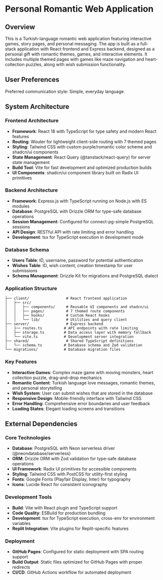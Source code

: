 # Personal Romantic Web Application

## Overview

This is a Turkish-language romantic web application featuring interactive games, story pages, and personal messaging. The app is built as a full-stack application with React frontend and Express backend, designed as a personal gift with romantic themes, games, and interactive elements. It includes multiple themed pages with games like maze navigation and heart-collection puzzles, along with wish submission functionality.

## User Preferences

Preferred communication style: Simple, everyday language.

## System Architecture

### Frontend Architecture
- **Framework**: React 18 with TypeScript for type safety and modern React features
- **Routing**: Wouter for lightweight client-side routing with 7 themed pages
- **Styling**: Tailwind CSS with custom purple/romantic color scheme and shadcn/ui components
- **State Management**: React Query (@tanstack/react-query) for server state management
- **Build Tool**: Vite for fast development and optimized production builds
- **UI Components**: shadcn/ui component library built on Radix UI primitives

### Backend Architecture
- **Framework**: Express.js with TypeScript running on Node.js with ES modules
- **Database**: PostgreSQL with Drizzle ORM for type-safe database operations
- **Session Management**: Configured for connect-pg-simple PostgreSQL sessions
- **API Design**: RESTful API with rate limiting and error handling
- **Development**: tsx for TypeScript execution in development mode

### Database Schema
- **Users Table**: ID, username, password for potential authentication
- **Wishes Table**: ID, wish content, creation timestamp for user submissions
- **Schema Management**: Drizzle Kit for migrations and PostgreSQL dialect

### Application Structure
```
├── client/                 # React frontend application
│   ├── src/
│   │   ├── components/     # Reusable UI components and shadcn/ui
│   │   ├── pages/          # 7 themed route components
│   │   ├── hooks/          # Custom React hooks
│   │   └── lib/            # Utilities and query client
├── server/                 # Express backend
│   ├── routes.ts          # API endpoints with rate limiting
│   ├── storage.ts         # Data access layer with memory fallback
│   └── vite.ts            # Development server integration
├── shared/                 # Shared TypeScript definitions
│   └── schema.ts          # Database schema and Zod validation
└── migrations/            # Database migration files
```

### Key Features
- **Interactive Games**: Complex maze game with moving monsters, heart collection puzzle, drag-and-drop mechanics
- **Romantic Content**: Turkish language love messages, romantic themes, and personal storytelling
- **Wish System**: User can submit wishes that are stored in the database
- **Responsive Design**: Mobile-friendly interface with Tailwind CSS
- **Error Handling**: Comprehensive error boundaries and user feedback
- **Loading States**: Elegant loading screens and transitions

## External Dependencies

### Core Technologies
- **Database**: PostgreSQL with Neon serverless driver (@neondatabase/serverless)
- **ORM**: Drizzle ORM with Zod validation for type-safe database operations
- **UI Framework**: Radix UI primitives for accessible components
- **Styling**: Tailwind CSS with PostCSS for utility-first styling
- **Fonts**: Google Fonts (Playfair Display, Inter) for typography
- **Icons**: Lucide React for consistent iconography

### Development Tools
- **Build**: Vite with React plugin and TypeScript support
- **Code Quality**: ESBuild for production bundling
- **Development**: tsx for TypeScript execution, cross-env for environment variables
- **Replit Integration**: Vite plugins for Replit-specific features

### Deployment
- **GitHub Pages**: Configured for static deployment with SPA routing support
- **Build Output**: Static files optimized for GitHub Pages with proper redirects
- **CI/CD**: GitHub Actions workflow for automated deployment